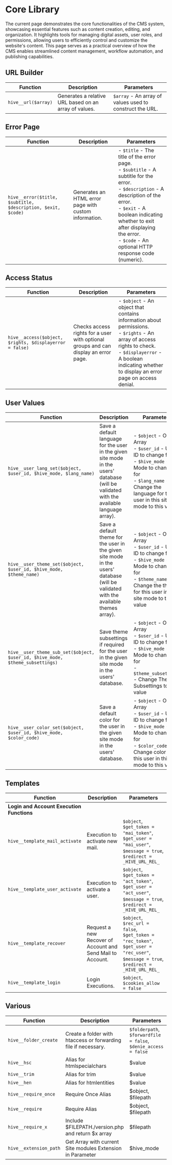 # Core Library
The current page demonstrates the core functionalities of the CMS system, showcasing essential features such as content creation, editing, and organization. It highlights tools for managing digital assets, user roles, and permissions, allowing users to efficiently control and customize the website's content. This page serves as a practical overview of how the CMS enables streamlined content management, workflow automation, and publishing capabilities.


## URL Builder

| Function | Description | Parameters |
|----------|-------------|------------|
| `hive__url($array)` | Generates a relative URL based on an array of values. | `$array` - An array of values used to construct the URL. |


## Error Page

| Function | Description | Parameters |
|----------|-------------|------------|
| `hive__error($title, $subtitle, $description, $exit, $code)` | Generates an HTML error page with custom information. | - `$title` - The title of the error page.<br>- `$subtitle` - A subtitle for the error.<br>- `$description` - A description of the error.<br>- `$exit` - A boolean indicating whether to exit after displaying the error.<br>- `$code` - An optional HTTP response code (numeric). |

## Access Status

| Function | Description | Parameters |
|----------|-------------|------------|
| `hive__access($object, $rights, $displayerror = false)` | Checks access rights for a user with optional groups and can display an error page. | - `$object` - An object that contains information about permissions.<br>- `$rights` - An array of access rights to check.<br>- `$displayerror` - A boolean indicating whether to display an error page on access denial. |


## User Values

| Function | Description | Parameters |
|----------|-------------|------------|
| `hive__user_lang_set($object, $user_id, $hive_mode, $lang_name)` | Save a default language for the user in the given site mode in the users' database (will be validated with the available language array). | - `$object` - Object Array<br>- `$user_id` - User ID to change for<br>- `$hive_mode` - Site Mode to change for<br>- `$lang_name` - Change the language for this user in this site mode to this value |
| `hive__user_theme_set($object, $user_id, $hive_mode, $theme_name)` | Save a default theme for the user in the given site mode in the users' database (will be validated with the available themes array). | - `$object` - Object Array<br>- `$user_id` - User ID to change for<br>- `$hive_mode` - Site Mode to change for<br>- `$theme_name` - Change the theme for this user in this site mode to this value |
| `hive__user_theme_sub_set($object, $user_id, $hive_mode, $theme_subsettings)` | Save theme subsettings if required for the user in the given site mode in the users' database. | - `$object` - Object Array<br>- `$user_id` - User ID to change for<br>- `$hive_mode` - Site Mode to change for<br>- `$theme_subsettings` - Change Theme Subsettings to this value |
| `hive__user_color_set($object, $user_id, $hive_mode, $color_code)` | Save a default color for the user in the given site mode in the users' database. | - `$object` - Object Array<br>- `$user_id` - User ID to change for<br>- `$hive_mode` - Site Mode to change for<br>- `$color_code` - Change color for this user in this site mode to this value |


## Templates

| Function | Description | Parameters |
|----------|-------------|------------|
| **Login and Account Execution Functions** | | |
| `hive__template_mail_activate` | Execution to activate new mail. | `$object`, `$get_token = "mai_token"`, `$get_user = "mai_user"`, `$message = true`, `$redirect = _HIVE_URL_REL_` |
| `hive__template_user_activate` | Execution to activate a user. | `$object`, `$get_token = "act_token"`, `$get_user = "act_user"`, `$message = true`, `$redirect = _HIVE_URL_REL_` |
| `hive__template_recover` | Request a new Recover of Account and Send Mail to Account. | `$object`, `$rec_url = false`, `$get_token = "rec_token"`, `$get_user = "rec_user"`, `$message = true`, `$redirect = _HIVE_URL_REL_` |
| `hive__template_login` | Login Executions. | `$object`, `$cookies_allow = false` |


## Various

| Function | Description | Parameters |
|----------|-------------|------------|
| `hive__folder_create` | Create a folder with htaccess or forwarding file if necessary. | `$folderpath`, `$forwardfile = false`, `$denie_access = false` |
| `hive__hsc` | Alias for htmlspecialchars | $value |
| `hive__trim` | Alias for trim |$value |
| `hive__hen` | Alias for htmlentities |$value |
| `hive__require_once` | Require Once Alias | $object, $filepath |
| `hive__require` | Require Alias | $object, $filepath |
| `hive__require_x` | Include $FILEPATH./version.php and return $x array | $filepath |
| `hive__extension_path` | Get Array with current Site modules Extension in Parameter | $hive_mode |